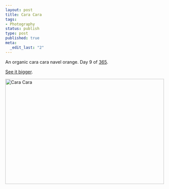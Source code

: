 ```yaml
--- 
layout: post
title: Cara Cara
tags: 
- Photography
status: publish
type: post
published: true
meta: 
  _edit_last: "2"
---
```

An organic cara cara navel orange. Day 9 of <a href="http://www.flickr.com/photos/aaronbrethorst/sets/72157612028658986/">365</a>.

<a href="http://bighugelabs.com/flickr/onblack.php?id=3183994530&bg=white&size=large&posted=1">See it bigger</a>.

<a href="http://www.flickr.com/photos/aaronbrethorst/3183994530/" title="Cara Cara by aaronbrethorst, on Flickr"><img src="http://farm4.static.flickr.com/3268/3183994530_062c973749.jpg" width="500" height="333" alt="Cara Cara" /></a>
